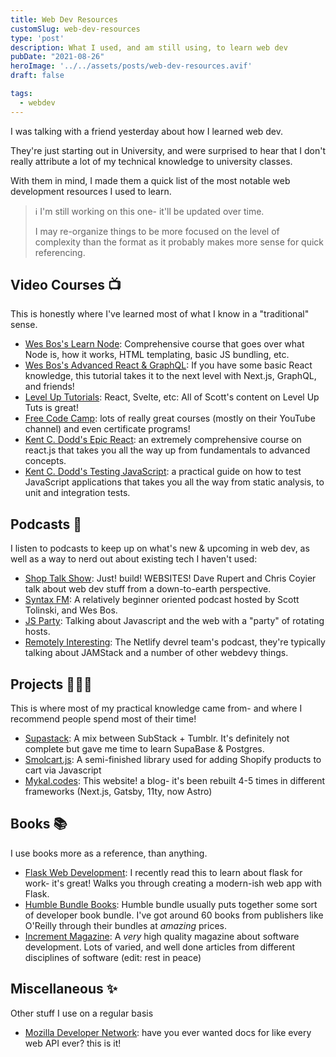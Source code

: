 ```yaml
---
title: Web Dev Resources
customSlug: web-dev-resources
type: 'post'
description: What I used, and am still using, to learn web dev
pubDate: "2021-08-26"
heroImage: '../../assets/posts/web-dev-resources.avif'
draft: false

tags:
  - webdev
---
```


I was talking with a friend yesterday about how I learned web dev.

They're just starting out in University, and were surprised to hear that I don't really attribute a lot of my technical knowledge to university classes.

With them in mind, I made them a quick list of the most notable web development resources I used to learn.

> ℹ I'm still working on this one- it'll be updated over time.
>
> I may re-organize things to be more focused on the level of complexity than the format as it probably makes more sense for quick referencing.

## Video Courses 📺

This is honestly where I've learned most of what I know in a "traditional" sense.

- [Wes Bos's Learn Node](https://learnnode.com): Comprehensive course that goes over what Node is, how it works, HTML templating, basic JS bundling, etc.
- [Wes Bos's Advanced React & GraphQL](https://advancedreact.com/): If you have some basic React knowledge, this tutorial takes it to the next level with Next.js, GraphQL, and friends!
- [Level Up Tutorials](https://leveluptutorials.com): React, Svelte, etc: All of Scott's content on Level Up Tuts is great!
- [Free Code Camp](https://freecodecamp.org): lots of really great courses (mostly on their YouTube channel) and even certificate programs!
- [Kent C. Dodd's Epic React](https://epicreact.dev/): an extremely comprehensive course on react.js that takes you all the way up from fundamentals to advanced concepts.
- [Kent C. Dodd's Testing JavaScript](https://testingjavascript.com/): a practical guide on how to test JavaScript applications that takes you all the way from static analysis, to unit and integration tests.

## Podcasts 🎤

I listen to podcasts to keep up on what's new & upcoming in web dev, as well as a way to nerd out about existing tech I haven't used:

- [Shop Talk Show](https://shoptalkshow.com/): Just! build! WEBSITES! Dave Rupert and Chris Coyier talk about web dev stuff from a down-to-earth perspective.
- [Syntax FM](https://syntax.fm): A relatively beginner oriented podcast hosted by Scott Tolinski, and Wes Bos.
- [JS Party](https://changelog.com/jsparty): Talking about Javascript and the web with a "party" of rotating hosts.
- [Remotely Interesting](https://www.netlify.com/blog/2020/09/01/announcing-a-remotely-interesting-podcast/): The Netlify devrel team's podcast, they're typically talking about JAMStack and a number of other webdevy things.

## Projects 👩🏻‍💻

This is where most of my practical knowledge came from- and where I recommend people spend most of their time!

- [Supastack](https://github.com/MykalMachon/Supastack): A mix between SubStack + Tumblr. It's definitely not complete but gave me time to learn SupaBase & Postgres.
- [Smolcart.js](https://github.com/TinyboxSoftware/Smolcart.js): A semi-finished library used for adding Shopify products to cart via Javascript
- [Mykal.codes](https://github.com/MykalMachon/Mykal.Codes): This website! a blog- it's been rebuilt 4-5 times in different frameworks (Next.js, Gatsby, 11ty, now Astro)

## Books 📚

I use books more as a reference, than anything.

- [Flask Web Development](https://www.oreilly.com/library/view/flask-web-development/9781491991725/): I recently read this to learn about flask for work- it's great! Walks you through creating a modern-ish web app with Flask.
- [Humble Bundle Books](https://www.humblebundle.com/books): Humble bundle usually puts together some sort of developer book bundle. I've got around 60 books from publishers like O'Reilly through their bundles at _amazing_ prices.
- [Increment Magazine](https://increment.com): A _very_ high quality magazine about software development. Lots of varied, and well done articles from different disciplines of software (edit: rest in peace)

## Miscellaneous ✨

Other stuff I use on a regular basis

- [Mozilla Developer Network](https://mdn.org): have you ever wanted docs for like every web API ever? this is it!
